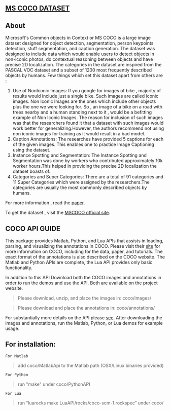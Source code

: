 ## [MS COCO DATASET](http://cocodataset.org/)

## About

Microsoft's Common objects in Context or MS COCO is a large image dataset designed for object detection, segmentation, person keypoints detection, stuff segmentation, and caption generation. The dataset was designed to include data which would enable users to detect objects in non-iconic photos, do contextual reasoning between objects and have precise 2D localization. The categories in the dataset are inspired from the PASCAL VOC dataset and a subset of 1200 most frequently described objects by humans.
Few things which set this dataset apart from others are :
1) Use of NonIconic Images: If you google for images of bike , majority of results would include just a single bike. Such images are called iconic images. Non Iconic Images are the ones which include other objects plus the one we were looking for. So , an image of a bike on a road with trees nearby and a human standing next to it , would be a befitting example of Non Iconic Images. The reason for inclusion of such images was that the researchers found it that a dataset with such images would work better for generalizing.However, the authors recommend not using non iconic images for training as it would result in a bad model.
2) Caption Annotations: The researches have provided 5 captions for each of the given images. This enables one to practice Image Captioning using the dataset.
3) Instance Spotting and Segmentation: The Instance Spotting and Segmentation was done by workers who contributed approximately 10k worker hours.This helped in providing the precise 2D localization the dataset boasts of.
4) Categories and Super Categories: There are a total of 91 categories and 11 Super Categories which were assigned by the researchers.The categories are usually the most commonly described objects by humans.

For more information , read the [paper](https://arxiv.org/pdf/1405.0312.pdf).

To get the dataset , visit the [MSCOCO official site](http://cocodataset.org/).



## COCO API GUIDE

This package provides Matlab, Python, and Lua APIs that assists in loading, parsing, and visualizing the annotations in COCO. Please visit their [site](http://cocodataset.org/) for more information on COCO, including for the data, paper, and tutorials. The exact format of the annotations is also described on the COCO website. The Matlab and Python APIs are complete, the Lua API provides only basic functionality.

In addition to this API
Download both the COCO images and annotations in order to run the demos and use the API. Both are available on the project website.

> Please download, unzip, and place the images in: coco/images/

>Please download and place the annotations in: coco/annotations/

For substantially more details on the API please [see](http://cocodataset.org/#download). After downloading the images and annotations, run the Matlab, Python, or Lua demos for example usage.

## For installation:

`For Matlab`
> add coco/MatlabApi to the Matlab path (OSX/Linux binaries provided)

`For Python`
>run "make" under coco/PythonAPI

`For Lua`
>run “luarocks make LuaAPI/rocks/coco-scm-1.rockspec” under coco/
